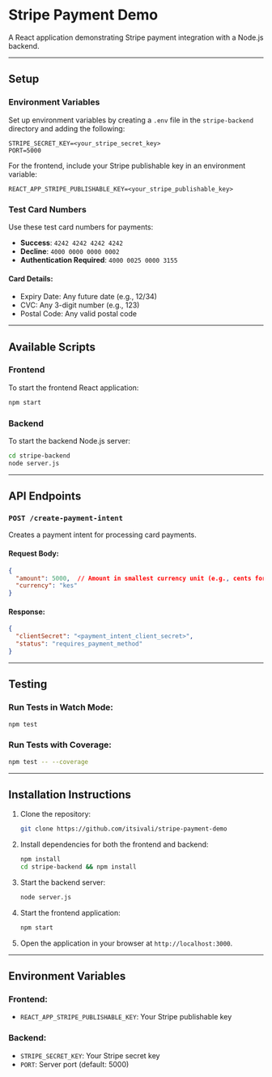 # Stripe Payment Demo

A React application demonstrating Stripe payment integration with a Node.js backend.

---

## Setup

### Environment Variables

Set up environment variables by creating a `.env` file in the `stripe-backend` directory and adding the following:

```env
STRIPE_SECRET_KEY=<your_stripe_secret_key>
PORT=5000
```

For the frontend, include your Stripe publishable key in an environment variable:

```env
REACT_APP_STRIPE_PUBLISHABLE_KEY=<your_stripe_publishable_key>
```

### Test Card Numbers

Use these test card numbers for payments:

- **Success**: `4242 4242 4242 4242`
- **Decline**: `4000 0000 0000 0002`
- **Authentication Required**: `4000 0025 0000 3155`

#### Card Details:
- Expiry Date: Any future date (e.g., 12/34)
- CVC: Any 3-digit number (e.g., 123)
- Postal Code: Any valid postal code

---

## Available Scripts

### Frontend
To start the frontend React application:

```bash
npm start
```

### Backend
To start the backend Node.js server:

```bash
cd stripe-backend
node server.js
```

---

## API Endpoints

### `POST /create-payment-intent`
Creates a payment intent for processing card payments.

#### Request Body:
```json
{
  "amount": 5000,  // Amount in smallest currency unit (e.g., cents for KES)
  "currency": "kes"
}
```

#### Response:
```json
{
  "clientSecret": "<payment_intent_client_secret>",
  "status": "requires_payment_method"
}
```

---

## Testing

### Run Tests in Watch Mode:
```bash
npm test
```

### Run Tests with Coverage:
```bash
npm test -- --coverage
```

---

## Installation Instructions

1. Clone the repository:
   ```bash
   git clone https://github.com/itsivali/stripe-payment-demo
   ```

2. Install dependencies for both the frontend and backend:
   ```bash
   npm install
   cd stripe-backend && npm install
   ```

3. Start the backend server:
   ```bash
   node server.js
   ```

4. Start the frontend application:
   ```bash
   npm start
   ```

5. Open the application in your browser at `http://localhost:3000`.

---

## Environment Variables

### Frontend:
- `REACT_APP_STRIPE_PUBLISHABLE_KEY`: Your Stripe publishable key

### Backend:
- `STRIPE_SECRET_KEY`: Your Stripe secret key
- `PORT`: Server port (default: 5000)

